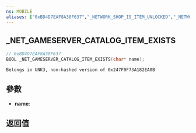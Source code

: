 ```yaml
---
ns: MOBILE
aliases: ["0xBD4D7EAF8A30F637","_NETWORK_SHOP_IS_ITEM_UNLOCKED","_NETWORK_SHOP_DOES_ITEM_EXIST"]
---
```

## _NET_GAMESERVER_CATALOG_ITEM_EXISTS

```c
// 0xBD4D7EAF8A30F637
BOOL _NET_GAMESERVER_CATALOG_ITEM_EXISTS(char* name);
```

```
Belongs in UNK3, non-hashed version of 0x247F0F73A182EA0B  
```

## 參數
* **name**: 

## 返回值
